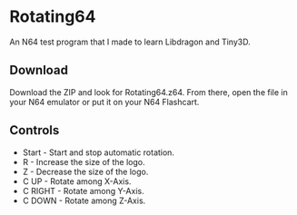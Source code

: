 # Rotating64
An N64 test program that I made to learn Libdragon and Tiny3D.

## Download
Download the ZIP and look for Rotating64.z64. From there, open the file in your N64 emulator or put it on your N64 Flashcart.

## Controls
- Start - Start and stop automatic rotation.
- R - Increase the size of the logo.
- Z - Decrease the size of the logo.
- C UP - Rotate among X-Axis.
- C RIGHT - Rotate among Y-Axis.
- C DOWN - Rotate among Z-Axis.
